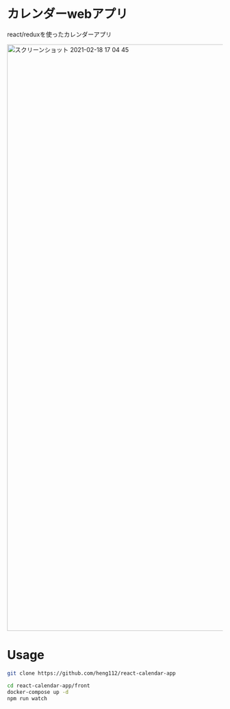 # カレンダーwebアプリ

react/reduxを使ったカレンダーアプリ
 
 <img width="1370" alt="スクリーンショット 2021-02-18 17 04 45" src="https://user-images.githubusercontent.com/71437006/108411543-16d4a080-726c-11eb-9c01-f42e9152322e.png">

# Usage
 

```zsh
git clone https://github.com/heng112/react-calendar-app

cd react-calendar-app/front
docker-compose up -d
npm run watch

```
 
